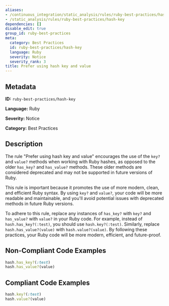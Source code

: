 ```yaml
---
aliases:
- /continuous_integration/static_analysis/rules/ruby-best-practices/hash-key
- /static_analysis/rules/ruby-best-practices/hash-key
dependencies: []
disable_edit: true
group_id: ruby-best-practices
meta:
  category: Best Practices
  id: ruby-best-practices/hash-key
  language: Ruby
  severity: Notice
  severity_rank: 3
title: Prefer using hash key and value
---
```

<!--  SOURCED FROM https://github.com/DataDog/datadog-static-analyzer-rule-docs -->


## Metadata
**ID:** `ruby-best-practices/hash-key`

**Language:** Ruby

**Severity:** Notice

**Category:** Best Practices

## Description
The rule "Prefer using hash key and value" encourages the use of the `key?` and `value?` methods when working with Ruby hashes, as opposed to the older `has_key?` and `has_value?` methods. These older methods are considered deprecated and may not be supported in future versions of Ruby. 

This rule is important because it promotes the use of more modern, clean, and efficient Ruby syntax. By using `key?` and `value?`, your code will be more readable and maintainable, and you'll avoid potential issues with deprecated methods in future Ruby versions.

To adhere to this rule, replace any instances of `has_key?` with `key?` and `has_value?` with `value?` in your Ruby code. For example, instead of `hash.has_key?(:test)`, you should use `hash.key?(:test)`. Similarly, replace `hash.has_value?(value)` with `hash.value?(value)`. By following these practices, your Ruby code will be more modern, efficient, and future-proof.

## Non-Compliant Code Examples
```ruby
hash.has_key?(:test)
hash.has_value?(value)
```

## Compliant Code Examples
```ruby
hash.key?(:test)
hash.value?(value)
```

